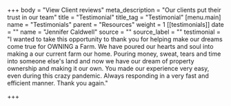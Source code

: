 +++
body = "View Client reviews"
meta_description = "Our clients put their trust in our team"
title = "Testimonial"
title_tag = "Testimonial"
[menu.main]
name = "Testimonials"
parent = "Resources"
weight = 1
[[testimonials]]
date = ""
name = "Jennifer Caldwell"
source = ""
source_label = ""
testimonial = "I wanted to take this opportunity to thank you for helping make our dreams come true for OWNING a Farm.  We have poured our hearts and soul into making a our current farm our home.  Pouring money, sweat, tears and time into someone else's land and now we have our dream of property ownership and making it our own.  You made our experience very easy, even during this crazy pandemic.  Always responding in a very fast and efficient manner.  Thank you again."

+++
